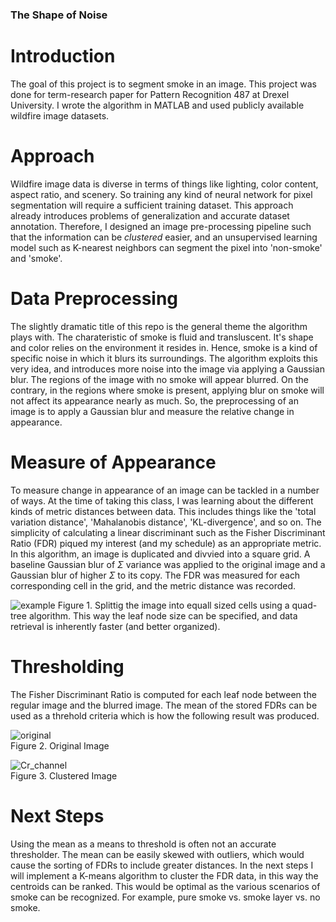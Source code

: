 ### The Shape of Noise

# Introduction

The goal of this project is to segment smoke in an image. This project was done for term-research paper for Pattern Recognition 487 at Drexel University. I wrote the algorithm in MATLAB and used publicly available wildfire image datasets. 

# Approach

Wildfire image data is diverse in terms of things like lighting, color content, aspect ratio, and scenery. So training any kind of neural network for pixel segmentation will require a sufficient training dataset. This approach already introduces problems of generalization and accurate dataset annotation. Therefore, I designed an image pre-processing pipeline such that the information can be _clustered_ easier, and an unsupervised learning model such as K-nearest neighbors can segment the pixel into 'non-smoke' and 'smoke'. 

# Data Preprocessing

The slightly dramatic title of this repo is the general theme the algorithm plays with. The charateristic of smoke is fluid and transluscent. It's shape and color relies on the environment it resides in. Hence, smoke is a kind of specific noise in which it blurs its surroundings. The algorithm exploits this very idea, and introduces more noise into the image via applying a Gaussian blur. The regions of the image with no smoke will appear blurred. On the contrary, in the regions where smoke is present, applying blur on smoke will not affect its appearance nearly as much. So, the preprocessing of an image is to apply a Gaussian blur and measure the relative change in appearance.

# Measure of Appearance

To measure change in appearance of an image can be tackled in a number of ways. At the time of taking this class, I was learning about the different kinds of metric distances between data. This includes things like the 'total variation distance', 'Mahalanobis distance', 'KL-divergence', and so on. The simplicity of calculating a linear discriminant such as the Fisher Discriminant Ratio (FDR) piqued my interest (and my schedule) as an appropriate metric. In this algorithm, an image is duplicated and divvied into a square grid. A baseline Gaussian blur of $\Sigma$ variance was applied to the original image and a Gaussian blur of higher $\Sigma$ to its copy. The FDR was measured for each corresponding cell in the grid, and the metric distance was recorded.

![example](https://github.com/Jayant74/Smoke-Segmentation/assets/129622540/8549e60b-0681-4130-ba7e-5896b99bca14)
Figure 1. Splittig the image into equall sized cells using a quad-tree algorithm. This way the leaf node size can be specified, and data retrieval is inherently faster (and better organized). 

# Thresholding

The Fisher Discriminant Ratio is computed for each leaf node between the regular image and the blurred image. The mean of the stored FDRs can be used as a threhold criteria which is how the following result was produced.


![original](https://github.com/Jayant74/Smoke-Segmentation/assets/129622540/73e6d3ec-6b85-49e4-9e8d-0fd15e7ef7fa)        
Figure 2. Original Image



![Cr_channel](https://github.com/Jayant74/Smoke-Segmentation/assets/129622540/12a214ae-331b-48fe-92a5-6ace03c1ea79)             
Figure 3. Clustered Image



# Next Steps

Using the mean as a means to threshold is often not an accurate thresholder. The mean can be easily skewed with outliers, which would cause the sorting of FDRs to include greater distances. In the next steps I will implement a K-means algorithm to cluster the FDR data, in this way the centroids can be ranked. This would be optimal as the various scenarios of smoke can be recognized. For example, pure smoke vs. smoke layer vs. no smoke. 
